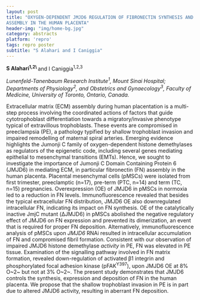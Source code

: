 ```yaml
---
layout: post
title: "OXYGEN-DEPENDENT JMJD6 REGULATION OF FIBRONECTIN SYNTHESIS AND
ASSEMBLY IN THE HUMAN PLACENTA"
header-img: "img/home-bg.jpg"
category: abstracts
platform: 'repro'
tags: repro poster
subtitle: "S Alahari and I Caniggia"
---
```

__S Alahari<sup>1,2\ <sup>__ and I Caniggia<sup>1,2,3</sup>

_Lunenfeld-Tanenbaum Research Institute<sup>1</sup>, Mount Sinai Hospital;
Departments of Physiology<sup>2</sup>, and Obstetrics and Gynaecology<sup>3</sup>, Faculty
of Medicine, University of Toronto, Ontario, Canada._

Extracellular matrix (ECM) assembly during human placentation is a
multi-step process involving the coordinated actions of factors that
guide cytotrophoblast differentiation towards a migratory/invasive
phenotype typical of extravillous trophoblasts. These events are
compromised in preeclampsia (PE), a pathology typified by shallow
trophoblast invasion and impaired remodelling of maternal spiral
arteries. Emerging evidence highlights the Jumonji C family of
oxygen-dependent histone demethylases as regulators of the epigenetic
code, including several genes mediating epithelial to mesenchymal
transitions (EMTs). Hence, we sought to investigate the importance of
Jumonji C Domain Containing Protein 6 (JMJD6) in mediating ECM, in
particular fibronectin (FN) assembly in the human placenta. Placental
mesenchymal cells (pMSCs) were isolated from first trimester,
preeclamptic (n=17), pre-term (PTC, n=14) and term (TC, n=15)
pregnancies. Overexpression (OE) of JMJD6 in pMSCs in normoxia led to a
reduction in FN levels. Immunofluorescence revealed that besides the
typical extracellular FN distribution, JMJD6 OE also downregulated
intracellular FN, indicating its impact on FN synthesis. OE of the
catalytically inactive JmjC mutant (ΔJMJD6) in pMSCs abolished the
negative regulatory effect of JMJD6 on FN expression and prevented its
dimerization, an event that is required for proper FN deposition.
Alternatively, immunofluorescence analysis of pMSCs upon _JMJD6_ RNAi
resulted in intracellular accumulation of FN and compromised fibril
formation. Consistent with our observation of impaired JMJD6 histone
demethylase _activity_ in PE, FN was elevated in PE tissue. Examination
of the signalling pathway involved in FN matrix formation, revealed
down-regulation of activated β1 integrin and phosphorylated focal
adhesion kinase (pFAK<sup>Y397</sup>), upon JMJD6 OE at 8% O~2~ but not at 3%
O~2~. The present study demonstrates that JMJD6 controls the synthesis,
expression and deposition of FN in the human placenta. We propose that
the shallow trophoblast invasion in PE is in part due to altered JMJD6
activity, resulting in aberrant FN deposition.
